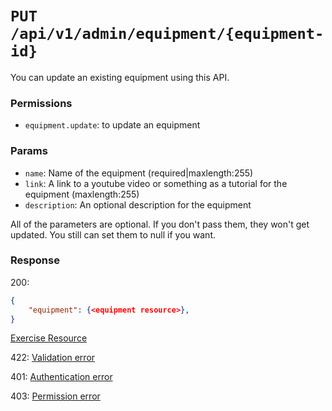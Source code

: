 # `PUT /api/v1/admin/equipment/{equipment-id}`
You can update an existing equipment using this API.


### Permissions

- `equipment.update`: to update an equipment

### Params

- `name`: Name of the equipment (required|maxlength:255)
- `link`: A link to a youtube video or something as a tutorial for the equipment (maxlength:255)
- `description`: An optional description for the equipment

All of the parameters are optional. If you don't pass them, they won't get updated.
You still can set them to null if you want.

### Response

200:
```json
{
    "equipment": {<equipment resource>},
}
```

[Exercise Resource](../../resources/equipment.md)

422: [Validation error](../../validation-errors.md)

401: [Authentication error](../../authentication-errors.md)

403: [Permission error](../../permission-errors.md)
